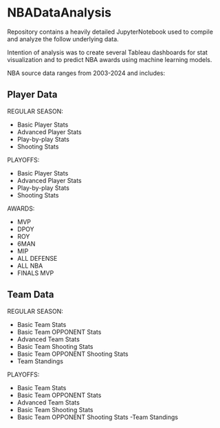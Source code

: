 # NBADataAnalysis
Repository contains a heavily detailed JupyterNotebook used to compile and analyze the follow underlying data. 

Intention of analysis was to create several Tableau dashboards for stat visualization and to predict NBA awards using machine learning models. 

NBA source data ranges from 2003-2024 and includes:

## Player Data

REGULAR SEASON:
  - Basic Player Stats
  - Advanced Player Stats
  - Play-by-play Stats
  - Shooting Stats

 PLAYOFFS:
  - Basic Player Stats
  - Advanced Player Stats
  - Play-by-play Stats
  - Shooting Stats

  AWARDS:
  - MVP
  - DPOY
  - ROY
  - 6MAN
  - MIP
  - ALL DEFENSE
  - ALL NBA
  - FINALS MVP

## Team Data    

  REGULAR SEASON:
  - Basic Team Stats
  - Basic Team OPPONENT Stats
  - Advanced Team Stats
  - Basic Team Shooting Stats
  - Basic Team OPPONENT Shooting Stats
  - Team Standings

 PLAYOFFS:
  - Basic Team Stats
  - Basic Team OPPONENT Stats
  - Advanced Team Stats
  - Basic Team Shooting Stats
  - Basic Team OPPONENT Shooting Stats
  -Team Standings
